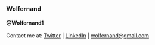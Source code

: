 ### Wolfernand
#### @Wolfernand1

Contact me at:
[Twitter](https://twitter.com/wolfernand1)
| [LinkedIn](https://www.linkedin.com/in/wolfernand)
| [wolfernand@gmail.com](mailto:wolfernand@gmail.com)